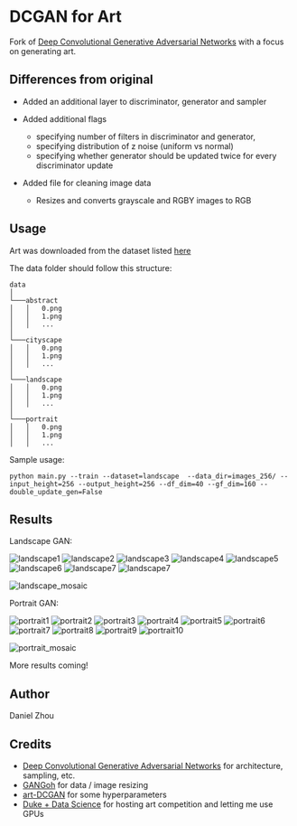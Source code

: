 # DCGAN for Art

Fork of [Deep Convolutional Generative Adversarial Networks](https://github.com/carpedm20/DCGAN-tensorflow) with a focus on generating art.

## Differences from original 

* Added an additional layer to discriminator, generator and sampler

* Added additional flags
    * specifying number of filters in discriminator and generator, 
    * specifying distribution of z noise (uniform vs normal)
    * specifying whether generator should be updated twice for every discriminator update
    
* Added file for cleaning image data
    * Resizes and converts grayscale and RGBY images to RGB

## Usage

Art was downloaded from the dataset listed [here](https://github.com/rkjones4/GANGogh)

The data folder should follow this structure:
```
data 
│
└───abstract
│   │   0.png
│   │   1.png
│   │   ...
│
└───cityscape
│   │   0.png
│   │   1.png
│   │   ...
│
└───landscape
│   │   0.png
│   │   1.png
│   │   ...  
│
└───portrait
│   │   0.png
│   │   1.png
│   │   ... 
```

Sample usage:
```buildoutcfg
python main.py --train --dataset=landscape  --data_dir=images_256/ --input_height=256 --output_height=256 --df_dim=40 --gf_dim=160 --double_update_gen=False
```

## Results
Landscape GAN:

![landscape1](results/l1.png) ![landscape2](results/l2.png)
![landscape3](results/l3.png) ![landscape4](results/l4.png)
![landscape5](results/l5.png) ![landscape6](results/l6.png)
![landscape7](results/l7.png) ![landscape7](results/l8.png)

![landscape_mosaic](results/landscape_mosaic.png)

Portrait GAN:

![portrait1](results/p1.png) ![portrait2](results/p3.png)
![portrait3](results/p4.png) ![portrait4](results/p5.png)
![portrait5](results/p6.png) ![portrait6](results/p7.png)
![portrait7](results/p8.png) ![portrait8](results/p9.png)
![portrait9](results/p10.png) ![portrait10](results/p11.png)



![portrait_mosaic](results/portrait_mosaic.png)


More results coming!

## Author

Daniel Zhou 

## Credits

* [Deep Convolutional Generative Adversarial Networks](https://github.com/carpedm20/DCGAN-tensorflow) for architecture, sampling, etc.
* [GANGoh](https://github.com/rkjones4/GANGogh) for data / image resizing
* [art-DCGAN](https://github.com/robbiebarrat/art-DCGAN) for some hyperparameters
* [Duke + Data Science](https://plus.datascience.duke.edu/) for hosting art competition and letting me use GPUs
